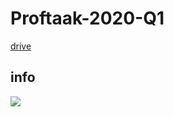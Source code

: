 # Proftaak-2020-Q1

<a href = "https://drive.google.com/drive/folders/1YSDyDP0U5bN5wpIHPdd9CojjYtYCRQgB?usp=sharing"> drive </a>

## info

<img src = "https://i.imgur.com/3BYJdQU.png">
